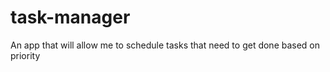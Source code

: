 # task-manager
An app that will allow me to schedule tasks that need to get done based on priority  
